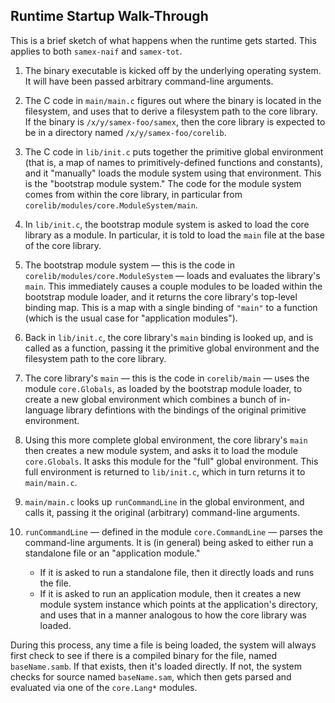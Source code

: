 Runtime Startup Walk-Through
----------------------------

This is a brief sketch of what happens when the runtime gets started. This
applies to both `samex-naif` and `samex-tot`.

1.  The binary executable is kicked off by the underlying operating system.
    It will have been passed arbitrary command-line arguments.

2.  The C code in `main/main.c` figures out where the binary is located
    in the filesystem, and uses that to derive a filesystem path to the
    core library. If the binary is `/x/y/samex-foo/samex`, then the core
    library is expected to be in a directory named `/x/y/samex-foo/corelib`.

3.  The C code in `lib/init.c` puts together the primitive global environment
    (that is, a map of names to primitively-defined functions and constants),
    and it "manually" loads the module system using that environment. This is
    the "bootstrap module system." The code for the module system comes from
    within the core library, in particular from
    `corelib/modules/core.ModuleSystem/main`.

4.  In `lib/init.c`, the bootstrap module system is asked to load the core
    library as a module. In particular, it is told to load the `main` file
    at the base of the core library.

5.  The bootstrap module system &mdash; this is the code in
    `corelib/modules/core.ModuleSystem` &mdash; loads and evaluates the
    library's `main`. This immediately causes a couple modules to be loaded
    within the bootstrap module loader, and it returns the core library's
    top-level binding map. This is a map with a single binding of `"main"`
    to a function (which is the usual case for "application modules").

6.  Back in `lib/init.c`, the core library's `main` binding is looked up,
    and is called as a function, passing it the primitive global environment
    and the filesystem path to the core library.

7.  The core library's `main` &mdash; this is the code in `corelib/main` &mdash;
    uses the module `core.Globals`, as loaded by the bootstrap module loader,
    to create a new global environment which combines a bunch of in-language
    library defintions with the bindings of the original primitive environment.

8.  Using this more complete global environment, the core library's `main`
    then creates a new module system, and asks it to load the module
    `core.Globals`. It asks this module for the "full" global environment.
    This full environment is returned to `lib/init.c`, which in turn
    returns it to `main/main.c`.

9.  `main/main.c` looks up `runCommandLine` in the global environment, and
    calls it, passing it the original (arbitrary) command-line arguments.

10. `runCommandLine` &mdash; defined in the module `core.CommandLine` &mdash;
    parses the command-line arguments. It is (in general) being asked to
    either run a standalone file or an "application module."

    * If it is asked to run a standalone file, then it directly loads and
      runs the file.
    * If it is asked to run an application module, then it creates a new
      module system instance which points at the application's directory,
      and uses that in a manner analogous to how the core library was loaded.

During this process, any time a file is being loaded, the system will
always first check to see if there is a compiled binary for the file,
named `baseName.samb`. If that exists, then it's loaded directly. If not,
the system checks for source named `baseName.sam`, which then gets parsed
and evaluated via one of the `core.Lang*` modules.
